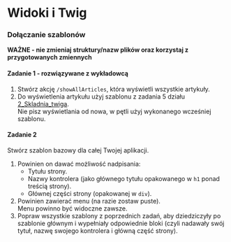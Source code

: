 #  Widoki i Twig
### Dołączanie szablonów

**WAŻNE -  nie zmieniaj struktury/nazw plików oraz korzystaj z przygotowanych zmiennych**

#### Zadanie 1 - rozwiązywane z wykładowcą

1. Stwórz akcję `/showAllArticles`, która wyświetli wszystkie artykuły.
2. Do wyświetlenia artykułu użyj szablonu z zadania 5 działu [2_Skladnia_twiga][skladnia_twiga].  
   Nie pisz wyświetlania od nowa, w pętli użyj wykonanego wcześniej szablonu.

#### Zadanie 2

Stwórz szablon bazowy dla całej Twojej aplikacji.  
1. Powinien on dawać możliwość nadpisania:
   * Tytułu strony.
   * Nazwy kontrolera (jako głównego tytułu opakowanego w `h1` ponad treścią strony).
   * Głównej części strony (opakowanej w `div`).
2. Powinien zawierać menu (na razie zostaw puste).  
   Menu powinno być widoczne zawsze.
3. Popraw wszystkie szablony z poprzednich zadań, aby dziedziczyły po szablonie głównym i wypełniały odpowiednie bloki (czyli nadawały swój tytuł, nazwę swojego kontrolera i główną część strony).


<!-- Links -->
[skladnia_twiga]: ../2_Składnia_twiga#zadanie-5
